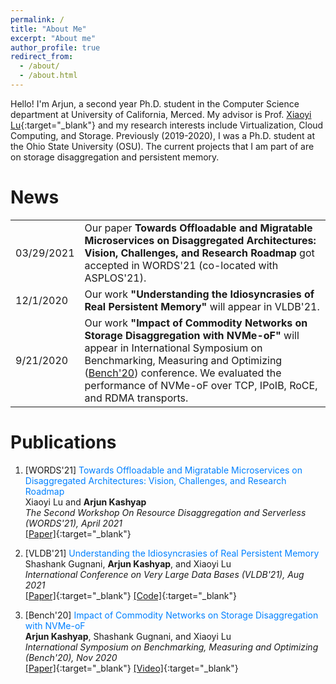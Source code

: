 ```yaml
---
permalink: /
title: "About Me"
excerpt: "About me"
author_profile: true
redirect_from: 
  - /about/
  - /about.html
---
```


<link rel="stylesheet" type="text/css" media="all" href="assets/css/about_page.css" />

Hello! I'm Arjun, a second year Ph.D. student in the Computer Science department at University of California, Merced. My advisor is Prof. [Xiaoyi Lu](https://sites.ucmerced.edu/luxi){:target="_blank"} and my research interests include Virtualization, Cloud Computing, and Storage. Previously (2019-2020), I was a Ph.D. student at the Ohio State University (OSU). The current projects that I am part of are on storage disaggregation and persistent memory.

# News

<table>
  <tr>
    <td>03/29/2021</td>
    <td>Our paper <b>Towards Offloadable and Migratable Microservices on Disaggregated Architectures: Vision, Challenges, and Research Roadmap</b> got accepted in WORDS'21 (co-located with ASPLOS'21).</td>
  </tr>
  <tr>
    <td>12/1/2020</td>
    <td>Our work <b>"Understanding the Idiosyncrasies of Real Persistent Memory"</b> will appear in VLDB'21.</td>
  </tr>
  <tr>
    <td>9/21/2020</td>
    <td>Our work <b>"Impact of Commodity Networks on Storage Disaggregation with NVMe-oF"</b> will appear in International Symposium on Benchmarking, Measuring and Optimizing (<a href="https://www.benchcouncil.org/bench20/index.html" target="_blank">Bench'20</a>) conference. We evaluated the performance of NVMe-oF over TCP, IPoIB, RoCE, and RDMA transports.</td>
  </tr>
</table>

# Publications
1. [WORDS'21] <span style="color:#0080ff">Towards Offloadable and Migratable Microservices on Disaggregated Architectures: Vision, Challenges, and Research Roadmap</span>  
   Xiaoyi Lu  and **Arjun Kashyap**  
   *The Second Workshop On Resource Disaggregation and Serverless (WORDS'21), April 2021*  
   [[Paper]](https://arxiv.org/pdf/2104.11272.pdf){:target="_blank"}

2. [VLDB'21] <span style="color:#0080ff">Understanding the Idiosyncrasies of Real Persistent Memory</span>  
   Shashank Gugnani, **Arjun Kashyap**, and Xiaoyi Lu  
   *International Conference on Very Large Data Bases (VLDB'21), Aug 2021*  
   [[Paper]](https://dl.acm.org/doi/pdf/10.14778/3436905.3436921){:target="_blank"}  [[Code]](https://github.com/padsys/PMIdioBench){:target="_blank"}
   
3. [Bench'20] <span style="color:#0080ff">Impact of Commodity Networks on Storage Disaggregation with NVMe-oF</span>  
   **Arjun Kashyap**, Shashank Gugnani, and Xiaoyi Lu  
   *International Symposium on Benchmarking, Measuring and Optimizing (Bench'20), Nov 2020*  
   [[Paper]](https://link.springer.com/chapter/10.1007/978-3-030-71058-3_3){:target="_blank"}  [[Video]](https://www.youtube.com/watch?v=4K17ED9OMmU&ab_channel=Bench%2720){:target="_blank"}
